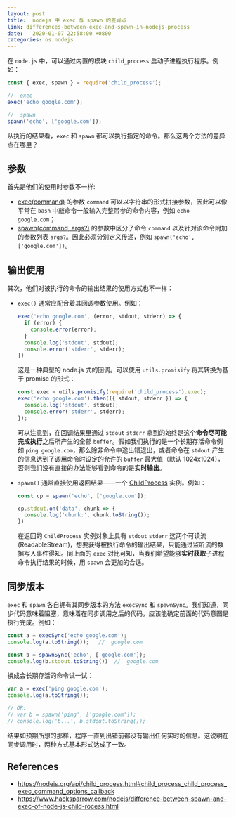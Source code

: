 ```yaml
---
layout: post
title:  nodejs 中 exec 与 spawn 的差异点
link: differences-between-exec-and-spawn-in-nodejs-process
date:   2020-01-07 22:58:00 +0800
categories: os nodejs
---
```


在 `node.js` 中，可以通过内置的模块 `child_process` 启动子进程执行程序。例如：

```javascript
const { exec, spawn } = require('child_process');

//  exec
exec('echo google.com');

//  spawn
spawn('echo', ['google.com']);
```

从执行的结果看，`exec` 和 `spawn` 都可以执行指定的命令。那么这两个方法的差异点在哪里？

## 参数

首先是他们的使用时参数不一样:

- [exec(command)](https://nodejs.org/api/child_process.html#child_process_child_process_exec_command_options_callback) 的参数 `command` 可以以字符串的形式拼接参数，因此可以像平常在 `bash` 中敲命令一般输入完整带参的命令内容，例如 `echo google.com`；
- [spawn(command, args?)](https://nodejs.org/api/child_process.html#child_process_child_process_spawn_command_args_options) 的参数中区分了命令 `command` 以及针对该命令附加的参数列表 `args?`。因此必须分别定义传递，例如 `spawn('echo', ['google.com'])`。

## 输出使用

其次，他们对被执行的命令的输出结果的使用方式也不一样：

- `exec()` 通常应配合着其回调参数使用。例如：

  ```javascript
  exec('echo google.com', (error, stdout, stderr) => {
    if (error) {
      console.error(error);
    }
    console.log('stdout', stdout);
    console.error('stderr', stderr);
  })
  ```

  这是一种典型的 node.js 式的回调。可以使用 `utils.promisify` 将其转换为基于 promise 的形式：

  ```javascript
  const exec = utils.promisify(require('child_process').exec);
  exec('echo google.com').then(({ stdout, stderr }) => {
    console.log('stdout', stdout);
    console.error('stderr', stderr);
  });
  ```

  可以注意到，在回调结果里通过 `stdout` `stderr` 拿到的始终是这个**命令尽可能完成执行**之后所产生的全部 `buffer`。假如我们执行的是一个长期存活命令例如 `ping google.com`，那么除非命令中途出错退出，或者命令在 `stdout` 产生的信息达到了调用命令时设定的允许的 `buffer` 最大值（默认 1024x1024），否则我们没有直接的办法能够看到命令的是**实时输出**。

- `spawn()` 通常直接使用返回结果——一个 [ChildProcess](https://nodejs.org/api/child_process.html#child_process_class_childprocess) 实例。例如：

  ```javascript
  const cp = spawn('echo', ['google.com']);

  cp.stdout.on('data', chunk => {
    console.log('chunk:', chunk.toString());
  })
  ```

  在返回的 `ChildProcess` 实例对象上具有 `stdout` `stderr` 这两个可读流(ReadableStream)，想要获得被执行命令的输出结果，只能通过监听流的数据写入事件得知。同上面的 `exec` 对比可知，当我们希望能够**实时获取**子进程命令执行结果的时候，用 `spawn` 会更加的合适。

## 同步版本

`exec` 和 `spawn` 各自拥有其同步版本的方法 `execSync` 和 `spawnSync`。我们知道，同步代码意味着阻塞，意味着在同步调用之后的代码，应该能确定前面的代码意图是执行完成。例如：

```javascript
const a = execSync('echo google.com');
console.log(a.toString());   //  google.com

const b = spawnSync('echo', ['google.com']);
console.log(b.stdout.toString())  //  google.com
```

换成会长期存活的命令试一试：

```javascript
var a = exec('ping google.com');
console.log(a.toString());

// OR:
// var b = spawn('ping', ['google.com']);
// console.log('b...', b.stdout.toString());
```

结果如预期所想的那样，程序一直到出错前都没有输出任何实时的信息。这说明在同步调用时，两种方式基本形式达成了一致。

## References

- <https://nodejs.org/api/child_process.html#child_process_child_process_exec_command_options_callback>
- <https://www.hacksparrow.com/nodejs/difference-between-spawn-and-exec-of-node-js-child-rocess.html>
